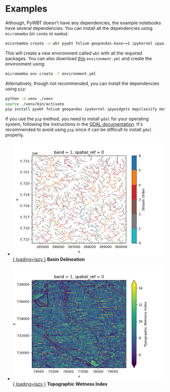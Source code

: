 # Examples

Although, PyWBT doesn't have any dependencies, the example notebooks have several
dependencies. You can install all the dependencies using `micromamba`
(or `conda` or `mamba`):

``` bash
micormamba create -n wbt pywbt folium geopandas-base>=1 ipykernel ipywidgets mapclassify matplotlib-base planetary-computer pyogrio pystac-client rasterio rioxarray shapely>=2
```

This will create a new environment called `wbt` with all the required packages.
You can also download [this](https://raw.githubusercontent.com/cheginit/pywbt/main/environment.yml) `environment.yml` and create the environment using:

``` bash
micromamba env create -f environment.yml
```

Alternatively, though not recommended, you can install the dependencies using `pip`:

``` bash
python -m venv ./venv
source ./venv/bin/activate
pip install pywbt folium geopandas ipykernel ipywidgets mapclassify matplotlib planetary-computer pyogrio pystac rasterio rioxarray shapely
```

If you use the `pip` method, you need to install `gdal` for your operating system,
following the instructions in the
[GDAL documentation](https://gdal.org/en/latest/download.html). It's recommended to
avoid using `pip` since it can be difficult to install `gdal` properly.

<div class="grid cards" markdown>

- [![Basin Delineation](images/stream_order.png){ loading=lazy }](basin.ipynb "Basin Delineation")
  **Basin Delineation**

- [![Topographic Wetness Index](images/twi.png){ loading=lazy }](twi.ipynb "Topographic Wetness Index")
  **Topographic Wetness Index**

</div>
